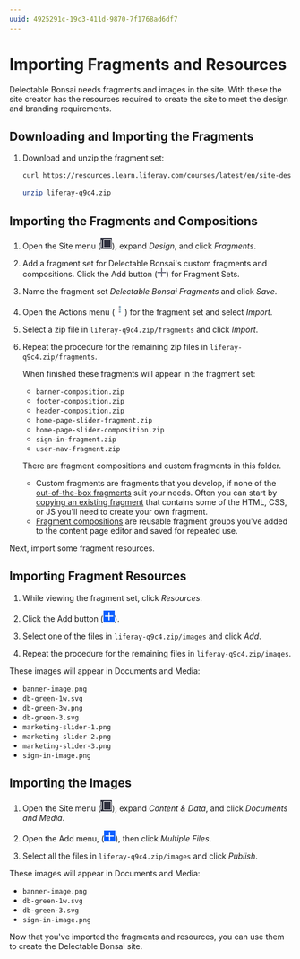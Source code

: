 ```yaml
---
uuid: 4925291c-19c3-411d-9870-7f1768ad6df7
---
```

# Importing Fragments and Resources

Delectable Bonsai needs fragments and images in the site. With these the site creator has the resources required to create the site to meet the design and branding requirements.

## Downloading and Importing the Fragments

<!--This will be the site administrator user--maybe add a story about being handed these resources from the development team? -->

1. Download and unzip the fragment set:

   <!-- URL needs help -->
   ```bash
   curl https://resources.learn.liferay.com/courses/latest/en/site-designer/creating-pages/importing-fragments-and-resources/liferay-q9c4.zip -O
   ```

   ```bash
   unzip liferay-q9c4.zip
   ```

## Importing the Fragments and Compositions

1. Open the Site menu (![Site Menu](../../images/icon-product-menu.png)), expand *Design*, and click *Fragments*.

1. Add a fragment set for Delectable Bonsai's custom fragments and compositions. Click the Add button (![Add](../../images/icon-plus.png)) for Fragment Sets.

1. Name the fragment set _Delectable Bonsai Fragments_ and click _Save_.

1. Open the Actions menu (![Actions Button](../../images/icon-actions.png)) for the fragment set and select *Import*.

1. Select a zip file in `liferay-q9c4.zip/fragments` and click *Import*.

1. Repeat the procedure for the remaining zip files in `liferay-q9c4.zip/fragments`.

   When finished these fragments will appear in the fragment set:

   <!-- This list will need to be finalized at the end of drafting the module-->
   <!-- Find out how to import the whole set instead of one-by-one -->
   - `banner-composition.zip`
   - `footer-composition.zip`
   - `header-composition.zip`
   - `home-page-slider-fragment.zip`
   - `home-page-slider-composition.zip`
   - `sign-in-fragment.zip`
   - `user-nav-fragment.zip`

   There are fragment compositions and custom fragments in this folder.

   - Custom fragments are fragments that you develop, if none of the [out-of-the-box fragments](https://learn.liferay.com/en/w/dxp/site-building/creating-pages/page-fragments-and-widgets/using-fragments/default-fragments-reference) suit your needs. Often you can start by [copying an existing fragment](https://learn.liferay.com/en/w/dxp/site-building/creating-pages/page-fragments-and-widgets/using-fragments/duplicating-fragments) that contains some of the HTML, CSS, or JS you'll need to create your own fragment.
   - [Fragment compositions](https://learn.liferay.com/en/w/dxp/site-building/creating-pages/page-fragments-and-widgets/using-fragments/saving-fragment-compositions) are reusable fragment groups you've added to the content page editor and saved for repeated use.

Next, import some fragment resources.

<!-- using resources requires updates to the articles--the banner image needs to be available for manual configuration, but it's not if it's part of fragment resources (unless you set dl.show.hidden.mount.folders=true, then you can see them as part of docs and media) -->
## Importing Fragment Resources

1. While viewing the fragment set, click _Resources_. 

1. Click the Add button (![Add](./../../images/icon-add.png)).

1. Select one of the files in `liferay-q9c4.zip/images` and click *Add*.

1. Repeat the procedure for the remaining files in `liferay-q9c4.zip/images`.

These images will appear in Documents and Media:

   <!-- This list will need to be finalized at the end of drafting the module-->
   - `banner-image.png`
   - `db-green-1w.svg`
   - `db-green-3w.png`
   - `db-green-3.svg`
   - `marketing-slider-1.png`
   - `marketing-slider-2.png`
   - `marketing-slider-3.png`
   - `sign-in-image.png`

## Importing the Images

<!-- Documents and Media versus fragment resources? -->

1. Open the Site menu (![Site Menu](../../images/icon-product-menu.png)), expand *Content & Data*, and click *Documents and Media*.

1. Open the Add menu, (![Add](./../../images/icon-add.png)), then click *Multiple Files*.

1. Select all the files in `liferay-q9c4.zip/images` and click *Publish*.

These images will appear in Documents and Media:

   <!-- This list will need to be finalized at the end of drafting the module-->
   - `banner-image.png`
   - `db-green-1w.svg`
   - `db-green-3.svg`
   - `sign-in-image.png`


Now that you've imported the fragments and resources, you can use them to create the Delectable Bonsai site.
